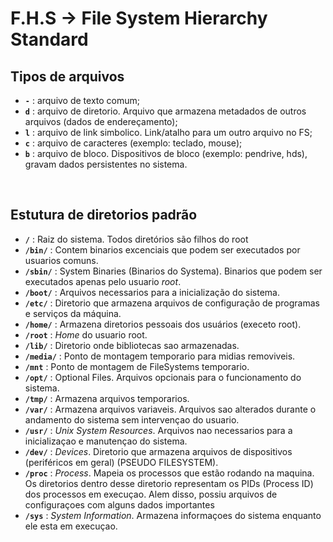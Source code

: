 # **F.H.S** -> **F**ile System **H**ierarchy **S**tandard

## Tipos de arquivos

+ **`-`** : arquivo de texto comum;
+ **`d`** : arquivo de diretorio. Arquivo que armazena metadados de outros arquivos (dados de endereçamento);
+ **`l`** : arquivo de link simbolico. Link/atalho para um outro arquivo no FS;
+ **`c`** : arquivo de caracteres (exemplo: teclado, mouse);
+ **`b`** : arquivo de bloco. Dispositivos de bloco (exemplo: pendrive, hds), gravam dados persistentes no sistema.

<br>

## Estutura de diretorios padrão

+ **`/`** : Raiz do sistema. Todos diretórios são filhos do root
+ **`/bin/`** : Contem binarios excenciais que podem ser executados por usuarios comuns.
+ **`/sbin/`** : System Binaries (Binarios do Systema). Binarios que podem ser executados apenas pelo usuario *root*.
+ **`/boot/`** :  Arquivos necessarios para a inicialização do sistema.
+ **`/etc/`** : Diretorio que armazena arquivos de configuração de programas e serviços da máquina.
+ **`/home/`** : Armazena diretorios pessoais dos usuários (execeto root).
+ **`/root`** : *Home* do usuario root.
+ **`/lib/`** : Diretorio onde bibliotecas sao armazenadas.
+ **`/media/`** :  Ponto de montagem temporario para midias removiveis.
+ **`/mnt`** : Ponto de montagem de FileSystems temporario.
+ **`/opt/`** : Optional Files. Arquivos opcionais para o funcionamento do sistema.
+ **`/tmp/`** : Armazena arquivos temporarios.
+ **`/var/`** : Armazena arquivos variaveis. Arquivos sao alterados durante o andamento do sistema sem intervençao do usuario.
+ **`/usr/`** : *Unix System Resources*. Arquivos nao necessarios para a inicializaçao e manutençao do sistema.
+ **`/dev/`** : *Devices*. Diretorio que armazena arquivos de dispositivos (periféricos em geral) (PSEUDO FILESYSTEM).
+ **`/proc`** : *Process*. Mapeia os processos que estão rodando na maquina.  Os diretorios dentro desse diretorio representam os PIDs (Process ID) dos processos em execuçao.  Alem disso, possiu arquivos de configuraçoes com alguns dados importantes
+ **`/sys`** :  *System Information*. Armazena informaçoes do sistema enquanto ele esta em execuçao.